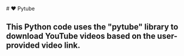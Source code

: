 #   ❤ Pytube

## This Python code uses the "pytube" library to download YouTube videos based on the user-provided video link. 
 
 
